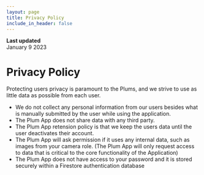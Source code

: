 ```yaml
---
layout: page
title: Privacy Policy
include_in_header: false
---
```


**Last updated**  
January 9 2023

# Privacy Policy
Protecting users privacy is paramount to the Plums, and we strive to use as little data as possible from each user.
- We do not collect any personal information from our users besides what is manually submitted by the user while using the application. 
- The Plum App does not share data with any third party.
- The Plum App retension policy is that we keep the users data until the user deactivates their account.
- The Plum App will ask permission if it uses any internal data, such as images from your camera role. (The Plum App will only request access to data that is critical to the core functionality of the Application)
- The Plum App does not have access to your password and it is stored securely within a Firestore authentication database

